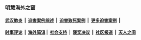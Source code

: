 
### 明慧海外之窗

####  [武汉肺炎](indexes/365.md?t=05130301) &nbsp;|&nbsp;  [迫害案例综述](indexes/328.md?t=05130301) &nbsp;|&nbsp; [迫害致死案例](indexes/277.md?t=05130301)  &nbsp;|&nbsp; [更多迫害案例](indexes/81.md?t=05130301)  &nbsp;|&nbsp; 
####  [时事评论](indexes/19.md?t=05130301) &nbsp;|&nbsp; [海外简讯](indexes/245.md?t=05130301)&nbsp;|&nbsp;  [社会支持](indexes/140.md?t=05130301) &nbsp;|&nbsp; [褒奖决议](indexes/282.md?t=05130301) &nbsp;|&nbsp; [社区报道](indexes/91.md?t=05130301)  &nbsp;|&nbsp; [天人之间](indexes/78.md?t=05130301) 


